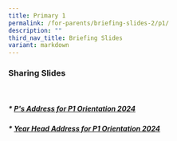 ```yaml
---
title: Primary 1
permalink: /for-parents/briefing-slides-2/p1/
description: ""
third_nav_title: Briefing Slides
variant: markdown
---
```

### Sharing Slides
<br>

##### * [P's Address for P1 Orientation 2024](/files/01_P_address_P1_Orientation_Slides_2024_updated.pdf)
##### * [Year Head Address for P1 Orientation 2024](/files/03_YH_Address_P1_Orientation_slides_2024.pdf)